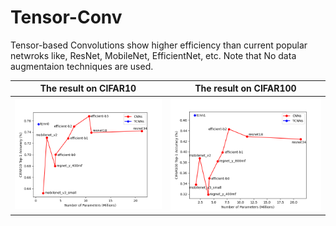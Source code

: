 # Tensor-Conv
Tensor-based Convolutions show higher efficiency than current popular netwroks like, ResNet, MobileNet, EfficientNet, etc. Note that No data augmentaion techniques are used. 

The result on CIFAR10            |  The result on CIFAR100
:-------------------------:|:-------------------------:
![](cifar10_tcnn.png)  |  ![](cifar100_tcnn.png)

